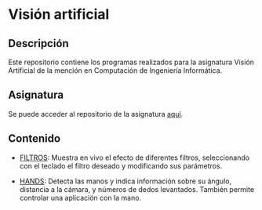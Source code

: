 # Visión artificial

## Descripción

Este repositorio contiene los programas realizados para la asignatura Visión Artificial de la mención en Computación de Ingeniería Informática.

## Asignatura

Se puede acceder al repositorio de la asignatura [aquí](https://github.com/albertoruiz/umucv/tree/master).

## Contenido

- [FILTROS](filtros): Muestra en vivo el efecto de diferentes filtros, seleccionando con el teclado el filtro deseado y modificando sus parámetros.

- [HANDS](hands): Detecta las manos y indica información sobre su ángulo, distancia a la cámara, y números de dedos levantados. También permite controlar una aplicación con la mano.